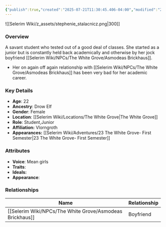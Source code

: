 ```yaml
---
{"publish":true,"created":"2025-07-21T11:30:45.406-04:00","modified":"2025-07-27T18:14:48.920-04:00","published":"2025-07-27T18:14:48.920-04:00","cssclasses":"","Age":"22","Ancestry":"Drow Elf","Gender":"Female","Location":["[[The White Grove]]"],"Role":["Student","Junior"],"Affiliation":["Vlorngroth"],"Appearances":["[[23 The White Grove- First Semester]]"]}
---
```



![[Selerim Wiki/z_assets/stephenie_stalacnicz.png|300]]

### Overview
A savant student who tested out of a good deal of classes. She started as a junior but is constantly held back academically and otherwise by her jock boyfriend [[Selerim Wiki/NPCs/The White Grove/Asmodeas Brickhaus]].

- Her on again off again relationship with [[Selerim Wiki/NPCs/The White Grove/Asmodeas Brickhaus]] has been very bad for her academic career.

### Key Details
- **Age**: 22
- **Ancestry**: Drow Elf
- **Gender**: Female
- **Location**: [[Selerim Wiki/Locations/The White Grove\|The White Grove]]
- **Role**: Student,Junior
- **Affiliation:** Vlorngroth
- **Appearances:** [[Selerim Wiki/Adventures/23 The White Grove- First Semester\|23 The White Grove- First Semester]]

### Attributes
- **Voice**: Mean girls
- **Traits**: 
- **Ideals:** 
- **Appearance**:

### Relationships

| Name                   | Relationship |
| ---------------------- | ------------ |
| [[Selerim Wiki/NPCs/The White Grove/Asmodeas Brickhaus]] | Boyfriend    |

